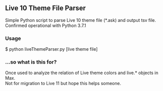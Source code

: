 ## Live 10 Theme File Parser
Simple Python script to parse Live 10 theme file (*.ask) and output tsv file.<br>
Confirmed operational with Python 3.7.1<br>

### Usage
$ python liveThemeParser.py [live theme file]

### ...so what is this for?
Once used to analyze the relation of Live theme colors and live.* objects in Max.<br>
Not for migration to Live 11 but hope this helps someone.
